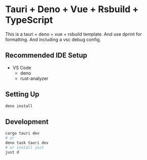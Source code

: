 # Tauri + Deno + Vue + Rsbuild + TypeScript

This is a tauri + deno + vue + rsbuild template. And use dprint for formatting.
And including a vsc debug config.

## Recommended IDE Setup

- VS Code
  - deno
  - rust-analyzer

## Setting Up

```bash
deno install
```

## Development

```bash
cargo tauri dev
# or 
deno task tauri dev
# or install just
just d
```
